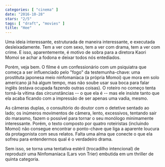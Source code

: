```yaml
---
categories: [ "cinema" ]
date: "2016-10-28"
stars: "2/5"
tags: [ "draft", "movies" ]
title: "Hee"
---
```

Uma ideia interessante, estruturada de maneira interessante, e executada
desleixadamente. Tem a ver com sexo, tem a ver com drama, tem a ver com
crime. E isso, aparentemente, é motivo de sobra para a diretora Kaori
Momoi se achar a fodona e deixar todos nós entediados.

Porém, veja bem. O filme é um confessionário com um psiquiatra
que começa a ser influenciado pelo "fogo" da testemunha-chave: uma
prostituta japonesa meio ninfomaníaca (a própria Momoi) que mora em
solo americano já há algum tempo, mas não soube usar sua boca para
falar inglês (estava ocupada fazendo outras coisas). O roteiro no
começo tenta torná-la vítima das circunstâncias -- o que ela é --
mas ele insiste tanto que ela acaba ficando com a impressão de ser
apenas uma vadia, mesmo.

As câmeras duplas, o consultório do doutor com o detetive sentado ao
lado; os inúmeros movimentos de câmera, lento, excessivos, tentando
sair do marasmo, fazem o possível para tornar o seu monólogo minimamente
interessante. Porém, o texto composto por quatro roteiristas (incluindo
Momoi) não consegue encontrar o ponto-chave que liga a aparente loucura
da protagonista com seus relatos. Falta uma alma que conecte o que ela
sofreu para entendermos qual é o verdadeiro drama.

Sem isso, se torna uma tentativa estéril (trocadilho intencional) de
reproduzir uma Ninfomaníaca (Lars von Trier) embutida em um thriller
de quinta categoria.
